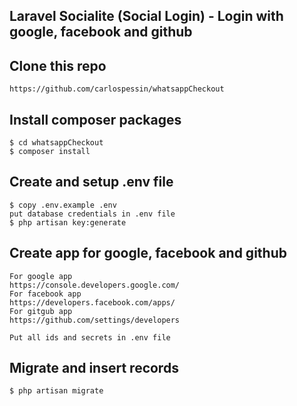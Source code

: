 ## Laravel Socialite (Social Login) - Login with google, facebook and github

## Clone this repo
```
https://github.com/carlospessin/whatsappCheckout
```

## Install composer packages
```
$ cd whatsappCheckout
$ composer install
```

## Create and setup .env file
```
$ copy .env.example .env
put database credentials in .env file
$ php artisan key:generate
```

## Create app for google, facebook and github
```
For google app
https://console.developers.google.com/
For facebook app
https://developers.facebook.com/apps/
For gitgub app
https://github.com/settings/developers

Put all ids and secrets in .env file
```

## Migrate and insert records
```
$ php artisan migrate
```
